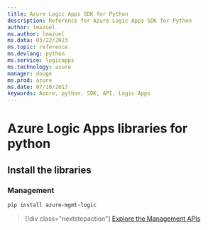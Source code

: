 ```yaml
---
title: Azure Logic Apps SDK for Python
description: Reference for Azure Logic Apps SDK for Python
author: lmazuel
ms.author: lmazuel
ms.data: 03/22/2023
ms.topic: reference
ms.devlang: python
ms.service: logicapps
ms.technology: azure
manager: douge
ms.prod: azure
ms.date: 07/10/2017
keywords: Azure, python, SDK, API, Logic Apps
---
```

# Azure Logic Apps libraries for python

## Install the libraries


### Management

```bash
pip install azure-mgmt-logic
```
> [!div class="nextstepaction"]
> [Explore the Management APIs](/python/api/overview/azure/logicapps/management)